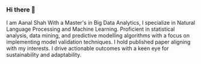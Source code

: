 ### Hi there 👋
I am Aanal Shah
With a Master's in Big Data Analytics, I specialize in Natural Language Processing and Machine Learning. Proficient in statistical analysis, data mining, and predictive modelling algorithms with a focus on implementing model validation techniques. I hold published paper aligning with my interests. I drive actionable outcomes with a keen eye for sustainability and adaptability.

<!--
**Aanalshah15/Aanalshah15** is a ✨ _special_ ✨ repository because its `README.md` (this file) appears on your GitHub profile.

Here are some ideas to get you started:

- 🔭 I’m currently working on ...
- 🌱 I’m currently learning ...
- 👯 I’m looking to collaborate on ...
- 🤔 I’m looking for help with ...
- 💬 Ask me about ...
- 📫 How to reach me: ...
- 😄 Pronouns: ...
- ⚡ Fun fact: ...
-->

